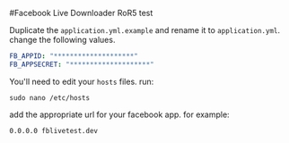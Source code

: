 #Facebook Live Downloader RoR5 test

Duplicate the `application.yml.example` and rename it to `application.yml`. change the following values.

```yml
FB_APPID: "********************"
FB_APPSECRET: "********************"
```

You'll need to edit your `hosts` files. run:

```shell
sudo nano /etc/hosts
```

add the appropriate url for your facebook app. for example:

```shell
0.0.0.0 fblivetest.dev
```
